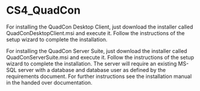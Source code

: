 # CS4_QuadCon

For installing the QuadCon Desktop Client, just download the installer called QuadConDesktopClient.msi and execute it. Follow the instructions of the setup wizard to complete the installation.

For installing the QuadCon Server Suite, just download the installer called QuadConServerSuite.msi and execute it. Follow the instructions of the setup wizard to complete the installation. The server will require an existing MS-SQL server with a database and database user as defined by the requirements document. For further instructions see the installation manual in the handed over documentation.
